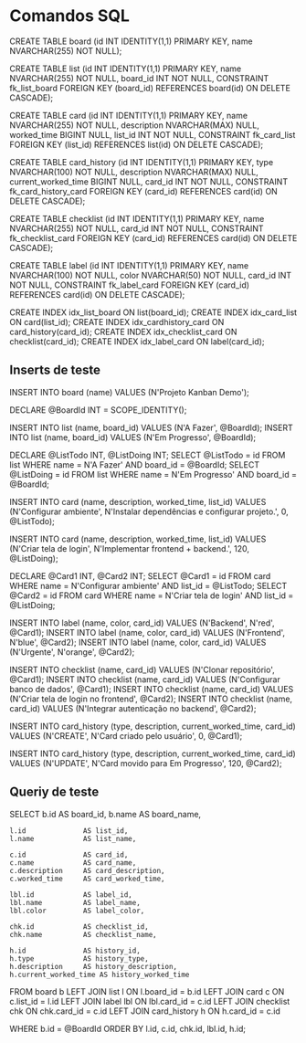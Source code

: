 # Comandos SQL

CREATE TABLE board (id INT IDENTITY(1,1) PRIMARY KEY, name NVARCHAR(255) NOT NULL);

CREATE TABLE list (id INT IDENTITY(1,1) PRIMARY KEY, name NVARCHAR(255) NOT NULL,
board_id INT NOT NULL, CONSTRAINT fk_list_board FOREIGN KEY (board_id) REFERENCES board(id) ON DELETE CASCADE);

CREATE TABLE card (id INT IDENTITY(1,1) PRIMARY KEY, name NVARCHAR(255) NOT NULL, description NVARCHAR(MAX) NULL,
worked_time BIGINT NULL, list_id INT NOT NULL, CONSTRAINT fk_card_list FOREIGN KEY (list_id) REFERENCES list(id) ON DELETE CASCADE);

CREATE TABLE card_history (id INT IDENTITY(1,1) PRIMARY KEY, type NVARCHAR(100) NOT NULL, description NVARCHAR(MAX) NULL,
current_worked_time BIGINT NULL, card_id INT NOT NULL, CONSTRAINT fk_card_history_card FOREIGN KEY (card_id) REFERENCES card(id) ON DELETE CASCADE);

CREATE TABLE checklist (id INT IDENTITY(1,1) PRIMARY KEY, name NVARCHAR(255) NOT NULL, card_id INT NOT NULL,
CONSTRAINT fk_checklist_card FOREIGN KEY (card_id) REFERENCES card(id) ON DELETE CASCADE);

CREATE TABLE label (id INT IDENTITY(1,1) PRIMARY KEY, name NVARCHAR(100) NOT NULL, color NVARCHAR(50) NOT NULL,
card_id INT NOT NULL, CONSTRAINT fk_label_card FOREIGN KEY (card_id) REFERENCES card(id) ON DELETE CASCADE);

CREATE INDEX idx_list_board ON list(board_id);
CREATE INDEX idx_card_list ON card(list_id);
CREATE INDEX idx_cardhistory_card ON card_history(card_id);
CREATE INDEX idx_checklist_card ON checklist(card_id);
CREATE INDEX idx_label_card ON label(card_id);

## Inserts de teste

INSERT INTO board (name) VALUES (N'Projeto Kanban Demo');

DECLARE @BoardId INT = SCOPE_IDENTITY();

INSERT INTO list (name, board_id) VALUES (N'A Fazer', @BoardId);
INSERT INTO list (name, board_id) VALUES (N'Em Progresso', @BoardId);

DECLARE @ListTodo INT, @ListDoing INT;
SELECT @ListTodo = id FROM list WHERE name = N'A Fazer' AND board_id = @BoardId;
SELECT @ListDoing = id FROM list WHERE name = N'Em Progresso' AND board_id = @BoardId;

INSERT INTO card (name, description, worked_time, list_id)
VALUES (N'Configurar ambiente', N'Instalar dependências e configurar projeto.', 0, @ListTodo);

INSERT INTO card (name, description, worked_time, list_id)
VALUES (N'Criar tela de login', N'Implementar frontend + backend.', 120, @ListDoing);

DECLARE @Card1 INT, @Card2 INT;
SELECT @Card1 = id FROM card WHERE name = N'Configurar ambiente' AND list_id = @ListTodo;
SELECT @Card2 = id FROM card WHERE name = N'Criar tela de login' AND list_id = @ListDoing;

INSERT INTO label (name, color, card_id) VALUES (N'Backend', N'red', @Card1);
INSERT INTO label (name, color, card_id) VALUES (N'Frontend', N'blue', @Card2);
INSERT INTO label (name, color, card_id) VALUES (N'Urgente', N'orange', @Card2);

INSERT INTO checklist (name, card_id) VALUES (N'Clonar repositório', @Card1);
INSERT INTO checklist (name, card_id) VALUES (N'Configurar banco de dados', @Card1);
INSERT INTO checklist (name, card_id) VALUES (N'Criar tela de login no frontend', @Card2);
INSERT INTO checklist (name, card_id) VALUES (N'Integrar autenticação no backend', @Card2);

INSERT INTO card_history (type, description, current_worked_time, card_id)
VALUES (N'CREATE', N'Card criado pelo usuário', 0, @Card1);

INSERT INTO card_history (type, description, current_worked_time, card_id)
VALUES (N'UPDATE', N'Card movido para Em Progresso', 120, @Card2);

## Queriy de teste

SELECT
b.id              AS board_id,
b.name            AS board_name,

    l.id              AS list_id,
    l.name            AS list_name,

    c.id              AS card_id,
    c.name            AS card_name,
    c.description     AS card_description,
    c.worked_time     AS card_worked_time,

    lbl.id            AS label_id,
    lbl.name          AS label_name,
    lbl.color         AS label_color,

    chk.id            AS checklist_id,
    chk.name          AS checklist_name,

    h.id              AS history_id,
    h.type            AS history_type,
    h.description     AS history_description,
    h.current_worked_time AS history_worked_time

FROM board b
LEFT JOIN list l ON l.board_id = b.id
LEFT JOIN card c ON c.list_id = l.id
LEFT JOIN label lbl ON lbl.card_id = c.id
LEFT JOIN checklist chk ON chk.card_id = c.id
LEFT JOIN card_history h ON h.card_id = c.id

WHERE b.id = @BoardId
ORDER BY l.id, c.id, chk.id, lbl.id, h.id;